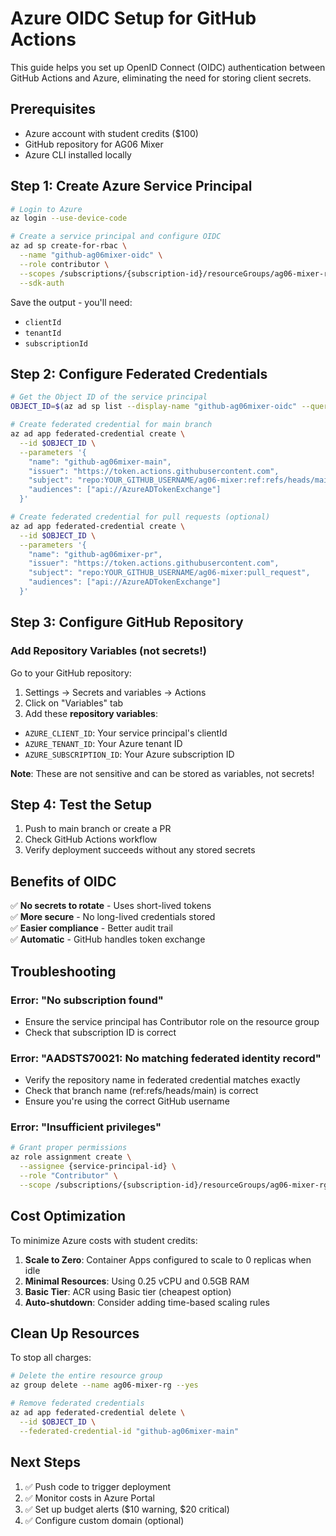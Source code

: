 # Azure OIDC Setup for GitHub Actions

This guide helps you set up OpenID Connect (OIDC) authentication between GitHub Actions and Azure, eliminating the need for storing client secrets.

## Prerequisites

- Azure account with student credits ($100)
- GitHub repository for AG06 Mixer
- Azure CLI installed locally

## Step 1: Create Azure Service Principal

```bash
# Login to Azure
az login --use-device-code

# Create a service principal and configure OIDC
az ad sp create-for-rbac \
  --name "github-ag06mixer-oidc" \
  --role contributor \
  --scopes /subscriptions/{subscription-id}/resourceGroups/ag06-mixer-rg \
  --sdk-auth
```

Save the output - you'll need:
- `clientId`
- `tenantId`
- `subscriptionId`

## Step 2: Configure Federated Credentials

```bash
# Get the Object ID of the service principal
OBJECT_ID=$(az ad sp list --display-name "github-ag06mixer-oidc" --query "[0].id" -o tsv)

# Create federated credential for main branch
az ad app federated-credential create \
  --id $OBJECT_ID \
  --parameters '{
    "name": "github-ag06mixer-main",
    "issuer": "https://token.actions.githubusercontent.com",
    "subject": "repo:YOUR_GITHUB_USERNAME/ag06-mixer:ref:refs/heads/main",
    "audiences": ["api://AzureADTokenExchange"]
  }'

# Create federated credential for pull requests (optional)
az ad app federated-credential create \
  --id $OBJECT_ID \
  --parameters '{
    "name": "github-ag06mixer-pr",
    "issuer": "https://token.actions.githubusercontent.com",
    "subject": "repo:YOUR_GITHUB_USERNAME/ag06-mixer:pull_request",
    "audiences": ["api://AzureADTokenExchange"]
  }'
```

## Step 3: Configure GitHub Repository

### Add Repository Variables (not secrets!)

Go to your GitHub repository:
1. Settings → Secrets and variables → Actions
2. Click on "Variables" tab
3. Add these **repository variables**:

- `AZURE_CLIENT_ID`: Your service principal's clientId
- `AZURE_TENANT_ID`: Your Azure tenant ID
- `AZURE_SUBSCRIPTION_ID`: Your Azure subscription ID

**Note**: These are not sensitive and can be stored as variables, not secrets!

## Step 4: Test the Setup

1. Push to main branch or create a PR
2. Check GitHub Actions workflow
3. Verify deployment succeeds without any stored secrets

## Benefits of OIDC

✅ **No secrets to rotate** - Uses short-lived tokens  
✅ **More secure** - No long-lived credentials stored  
✅ **Easier compliance** - Better audit trail  
✅ **Automatic** - GitHub handles token exchange  

## Troubleshooting

### Error: "No subscription found"
- Ensure the service principal has Contributor role on the resource group
- Check that subscription ID is correct

### Error: "AADSTS70021: No matching federated identity record"
- Verify the repository name in federated credential matches exactly
- Check that branch name (ref:refs/heads/main) is correct
- Ensure you're using the correct GitHub username

### Error: "Insufficient privileges"
```bash
# Grant proper permissions
az role assignment create \
  --assignee {service-principal-id} \
  --role "Contributor" \
  --scope /subscriptions/{subscription-id}/resourceGroups/ag06-mixer-rg
```

## Cost Optimization

To minimize Azure costs with student credits:

1. **Scale to Zero**: Container Apps configured to scale to 0 replicas when idle
2. **Minimal Resources**: Using 0.25 vCPU and 0.5GB RAM
3. **Basic Tier**: ACR using Basic tier (cheapest option)
4. **Auto-shutdown**: Consider adding time-based scaling rules

## Clean Up Resources

To stop all charges:

```bash
# Delete the entire resource group
az group delete --name ag06-mixer-rg --yes

# Remove federated credentials
az ad app federated-credential delete \
  --id $OBJECT_ID \
  --federated-credential-id "github-ag06mixer-main"
```

## Next Steps

1. ✅ Push code to trigger deployment
2. ✅ Monitor costs in Azure Portal
3. ✅ Set up budget alerts ($10 warning, $20 critical)
4. ✅ Configure custom domain (optional)